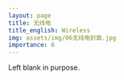 ```yaml
---
layout: page
title: 无线电
title_english: Wireless
img: assets/img/06无线电封面.jpg
importance: 6
---
```


Left blank in purpose.
